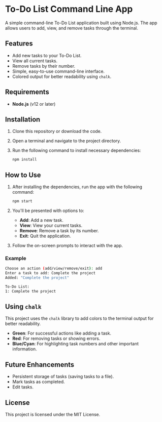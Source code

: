 # To-Do List Command Line App

A simple command-line To-Do List application built using Node.js. The app allows users to add, view, and remove tasks through the terminal.

## Features

- Add new tasks to your To-Do List.
- View all current tasks.
- Remove tasks by their number.
- Simple, easy-to-use command-line interface.
- Colored output for better readability using `chalk`.

## Requirements

- **Node.js** (v12 or later)

## Installation

1. Clone this repository or download the code.
2. Open a terminal and navigate to the project directory.
3. Run the following command to install necessary dependencies:

   ```bash
   npm install
   ```

## How to Use

1. After installing the dependencies, run the app with the following command:

   ```bash
   npm start
   ```

2. You'll be presented with options to:
   - **Add**: Add a new task.
   - **View**: View your current tasks.
   - **Remove**: Remove a task by its number.
   - **Exit**: Quit the application.

3. Follow the on-screen prompts to interact with the app.

### Example

```bash
Choose an action (add/view/remove/exit): add
Enter a task to add: Complete the project
Added: "Complete the project"

To-Do List:
1: Complete the project
```

## Using `chalk`

This project uses the `chalk` library to add colors to the terminal output for better readability.

- **Green**: For successful actions like adding a task.
- **Red**: For removing tasks or showing errors.
- **Blue/Cyan**: For highlighting task numbers and other important information.

## Future Enhancements

- Persistent storage of tasks (saving tasks to a file).
- Mark tasks as completed.
- Edit tasks.

## License

This project is licensed under the MIT License.
